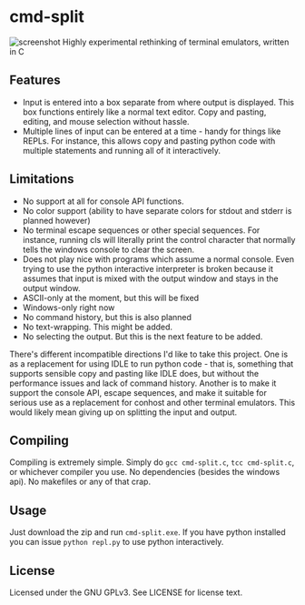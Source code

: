 # cmd-split

![screenshot](https://user-images.githubusercontent.com/28744867/46270328-d853b500-c4fb-11e8-8273-821fb1f70656.png)
Highly experimental rethinking of terminal emulators, written in C

## Features
- Input is entered into a box separate from where output is displayed. This box functions entirely like a normal text editor. Copy and pasting, editing, and mouse selection without hassle.
- Multiple lines of input can be entered at a time - handy for things like REPLs. For instance, this allows copy and pasting python code with multiple statements and running all of it interactively.

## Limitations
- No support at all for console API functions.
- No color support (ability to have separate colors for stdout and stderr is planned however)
- No terminal escape sequences or other special sequences. For instance, running cls will literally print the control character that normally tells the windows console to clear the screen.
- Does not play nice with programs which assume a normal console. Even trying to use the python interactive interpreter is broken because it assumes that input is mixed with the output window and stays in the output window.
- ASCII-only at the moment, but this will be fixed
- Windows-only right now
- No command history, but this is also planned
- No text-wrapping. This might be added.
- No selecting the output. But this is the next feature to be added.

There's different incompatible directions I'd like to take this project. One is as a replacement for using IDLE to run python code - that is, something that supports sensible copy and pasting like IDLE does, but without the performance issues and lack of command history. Another is to make it support the console API, escape sequences, and make it suitable for serious use as a replacement for conhost and other terminal emulators. This would likely mean giving up on splitting the input and output.

## Compiling
Compiling is extremely simple. Simply do `gcc cmd-split.c`, `tcc cmd-split.c`, or whichever compiler you use. No dependencies (besides the windows api). No makefiles or any of that crap.

## Usage
Just download the zip and run `cmd-split.exe`. If you have python installed you can issue `python repl.py` to use python interactively.

## License
Licensed under the GNU GPLv3. See LICENSE for license text.